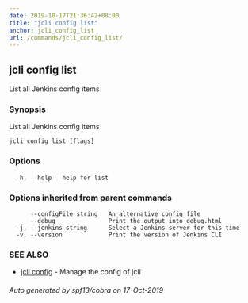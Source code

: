 ```yaml
---
date: 2019-10-17T21:36:42+08:00
title: "jcli config list"
anchor: jcli_config_list
url: /commands/jcli_config_list/
---
```

## jcli config list

List all Jenkins config items

### Synopsis

List all Jenkins config items

```
jcli config list [flags]
```

### Options

```
  -h, --help   help for list
```

### Options inherited from parent commands

```
      --configFile string   An alternative config file
      --debug               Print the output into debug.html
  -j, --jenkins string      Select a Jenkins server for this time
  -v, --version             Print the version of Jenkins CLI
```

### SEE ALSO

* [jcli config](/commands/jcli_config/)	 - Manage the config of jcli

###### Auto generated by spf13/cobra on 17-Oct-2019
